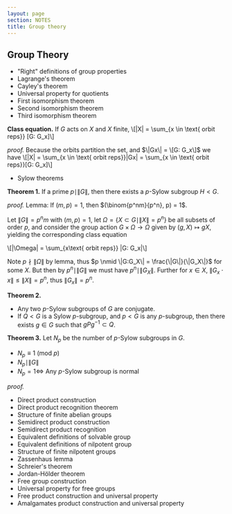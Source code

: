 ```yaml
---
layout: page
section: NOTES
title: Group theory
---
```

## Group Theory

* "Right" definitions of group properties
* Lagrange's theorem
* Cayley's theorem
* Universal property for quotients
* First isomorphism theorem
* Second isomorphism theorem
* Third isomorphism theorem

**Class equation.**
If $G$ acts on $X$ and $X$ finite,
\\[|X| = \sum_{x \in \text{ orbit reps}} \[G: G_x\]\\]

*proof.*
Because the orbits partition the set, and $\|Gx\| = \[G: G_x\]$ we have
\\[|X| = \sum_{x \in \text{ orbit reps}}|Gx| = \sum_{x \in \text{ orbit reps}}\[G: G_x\]\\]

* Sylow theorems

**Theorem 1.** If a prime $p\mid\|G\|$, then there exists a $p$-Sylow subgroup $H < G$.

*proof.* Lemma: If $(m,p)=1$, then $(\binom{p^nm}{p^n}, p) = 1$.

Let $\|G\| = p^nm$ with $(m,p)=1$, let $\Omega = \{X \subset G \mid \|X\| = p^n\}$ be all subsets of order $p$, and consider the group action $G \times \Omega \to \Omega$ given by $(g,X) \mapsto gX$, yielding the corresponding class equation

\\[\|\Omega\| = \sum_{x\text{ orbit reps}} \|G: G_x\|\\]

Note $p \nmid \|\Omega\|$ by lemma, thus $p \nmid \|G:G_X\| = \frac{\|G\|}{\|G_X\|}$ for some $X$. But then by $p^n \mid \|G\|$ we must have $p^n \mid \|G_X\|$. Further for $x \in X$, $\|G_x \cdot x\| \leq \|X\| = p^n$, thus $\|G_x\| = p^n$.

**Theorem 2.**
- Any two $p$-Sylow subgroups of $G$ are conjugate.
- If $Q < G$ is a Sylow $p$-subgroup, and $p < G$ is any $p$-subgroup, then there exists $g \in G$ such that $gPg^{-1} \subset Q$.

**Theorem 3.** Let $N_p$ be the number of $p$-Sylow subgroups in $G$.
- $N_p \equiv 1$ (mod $p$)
- $N_p \mid \|G\|$
- $N_p = 1 \iff$ Any $p$-Sylow subgroup is normal

*proof.*

* Direct product construction
* Direct product recognition theorem
* Structure of finite abelian groups
* Semidirect product construction
* Semidirect product recognition
* Equivalent definitions of solvable group
* Equivalent definitions of nilpotent group
* Structure of finite nilpotent groups
* Zassenhaus lemma
* Schreier's theorem
* Jordan-Hölder theorem
* Free group construction
* Universal property for free groups
* Free product construction and universal property
* Amalgamates product construction and universal property
